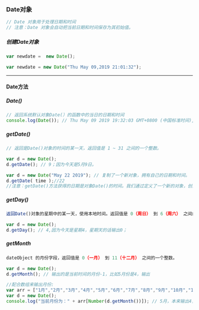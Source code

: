 ### Date对象 ###

```js
// Date 对象用于处理日期和时间
// 注意：Date 对象会自动把当前日期和时间保存为其初始值。
```

##### 创建Date对象 #####

```js
var newdate =  new Date();
```

```js
var newdate = new Date("Thu May 09,2019 21:01:32");
```

------

#### Date方法 ####

##### Date() #####

```js
// 返回系统默认对象Date(）的函数中的当日的日期和时间
console.log(Date()); // Thu May 09 2019 19:32:03 GMT+0800 (中国标准时间),五月九日星期四2019。。。
```

##### getDate() #####

```js
// 返回是Date()对象的时间的某一天，返回值是 1 ~ 31 之间的一个整数。
```

```js
var d = new Date(); 
d.getDate(); // 9；因为今天是5月9日。
```

```js
var d = new Date("May 22 2019"); // 复制了一个新对象，拥有自己的日期和时间。
d.getDate( time );//22
//注意：getDate()方法获得的日期是对象Date()的时间。我们通过定义了一个新的对象，创建了一个新的时间对象。
```

##### getDay() #####

```js
返回Date()对象的星期中的某一天，使用本地时间。返回值是 0（周日） 到 6（周六） 之间的一个整数。
```

```js
var d = new Date();
d.getDay(); // 4,因为今天是星期4，星期天的话输出0；
```

##### getMonth #####

```js
dateObject 的月份字段，返回值是 0（一月） 到 11（十二月） 之间的一个整数。
```

```js
var d = new Date();
d.getMonth(); // 输出的是当前时间的月份-1，比如5月份是4，输出
```

```js
//配合数组来输出月份:
var arr = ["1月","2月","3月","4月","5月","6月","7月","8月","9月","10月","11月","12月"];
var d = new Date();
console.log("当前月份为：" + arr[Number(d.getMonth())]); // 5月，本来输出4，把4当作数组的下标，就变成5月了
```

